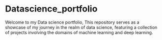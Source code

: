 # Datascience_portfolio
Welcome to my Data science portfolio, This repository serves as a showcase of my journey in the realm of data science, featuring a collection of projects involving the domains of machine learning and deep learning. 
